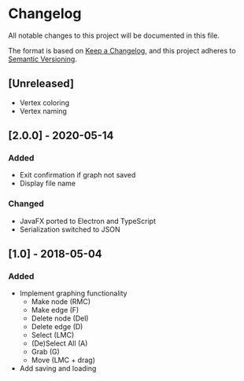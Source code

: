 # Changelog
All notable changes to this project will be documented in this file.

The format is based on [Keep a Changelog](https://keepachangelog.com/en/1.0.0/),
and this project adheres to [Semantic Versioning](https://semver.org/spec/v2.0.0.html).

## [Unreleased]
- Vertex coloring
- Vertex naming

## [2.0.0] - 2020-05-14
### Added
- Exit confirmation if graph not saved
- Display file name

### Changed
- JavaFX ported to Electron and TypeScript
- Serialization switched to JSON

## [1.0] - 2018-05-04
### Added
- Implement graphing functionality
  - Make node (RMC)
  - Make edge (F)
  - Delete node (Del)
  - Delete edge (D)
  - Select (LMC)
  - (De)Select All (A)
  - Grab (G)
  - Move (LMC + drag)
- Add saving and loading

